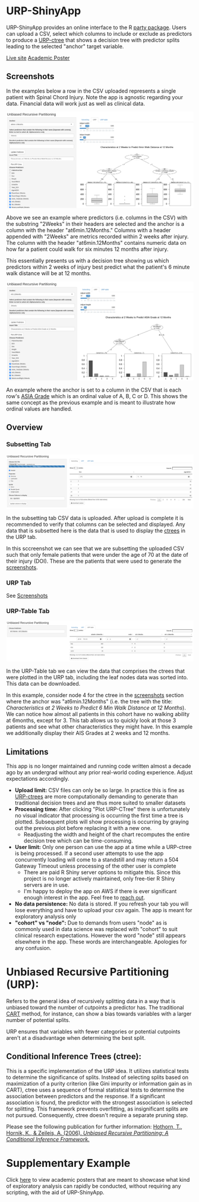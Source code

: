 # URP-ShinyApp

URP-ShinyApp provides an online interface to the R [party package](https://cran.r-project.org/web/packages/party/index.html). Users can upload a CSV, select which columns to include or exclude as predictors to produce a [URP-ctree](#unbiased-recursive-partitioning-urp) that shows a decision tree with predictor splits leading to the selected "anchor" target variable.

[Live site](https://urpanalyses.shinyapps.io/URP-ShinyApp/)
[Academic Poster]()

## Screenshots

In the examples below a row in the CSV uploaded represents a single patient with Spinal Chord Injury. Note the app is agnostic regarding your data. Financial data will work just as well as clinical data.

![2Weeks-6min12Months](/assets/2Weeks-6min12Months.png)

Above we see an example where predictors (i.e. columns in the CSV) with the substring "2Weeks" in their headers are selected and the anchor is a column with the header "at6min.12Months." Columns with a header appended with "2Weeks" are metrics recorded within 2 weeks after injury. The column with the header "at6min.12Months" contains numeric data on how far a patient could walk for six minutes 12 months after injury.

This essentially presents us with a decision tree showing us which predictors within 2 weeks of injury best predict what the patient's 6 minute walk distance will be at 12 months.

![2Weeks-ASIAGrade12Months](/assets/2Weeks-ASIAGrade12Months.png)

An example where the anchor is set to a column in the CSV that is each row's [ASIA Grade](https://www.physio-pedia.com/American_Spinal_Injury_Association_(ASIA)_Impairment_Scale) which is an ordinal value of A, B, C or D. This shows the same concept as the previous example and is meant to illustrate how ordinal values are handled.

## Overview

### Subsetting Tab

![SubsettingTab](/assets/SubsettingTab.png)

In the subsetting tab CSV data is uploaded. After upload is complete it is recommended to verify that columns can be selected and displayed. Any data that is subsetted here is the data that is used to display the [ctrees](#conditional-inference-trees-ctree) in the URP tab. 

In this sccreenshot we can see that we are subsetting the uploaded CSV such that only female patients that were under the age of 70 at the date of their injury (DOI). These are the patients that were used to generate the [screenshots](#screenshots).

### URP Tab

See [Screenshots](#screenshot-of-the-app)

### URP-Table Tab

![URP-tableTab](/assets/URP-tableTab.png)

In the URP-Table tab we can view the data that comprises the ctrees that were plotted in the URP tab, including the leaf nodes data was sorted into. This data can be downloaded.

In this example, consider node 4 for the ctree in the [screenshots](#screenshots) section where the anchor was "at6min.12Months" (i.e. the tree with the title: *Characteristics at 2 Weeks to Predict 6 Min Walk Distance at 12 Months*). We can notice how almost all patients in this cohort have no walking ability at 6months, except for 3. This tab allows us to quickly look at those 3 patients and see what other characteristics they might have. In this example we additionally display their AIS Grades at 2 weeks and 12 months.

##  Limitations

This app is no longer maintained and running code written almost a decade ago by an undergrad without any prior real-world coding experience. Adjust expectations accordingly.

- **Upload limit:** CSV files can only be so large. In practice this is fine as [URP-ctrees](#unbiased-recursive-partitioning-urp) are more computationally demanding to generate than traditional decision trees and are thus more suited to smaller datasets
- **Processing time:** After clicking "Plot URP-CTree" there is unfortunately no visual indicator that processing is occurring the first time a tree is plotted. Subsequent plots will show processing is occurring by graying out the previous plot before replacing it with a new one.
  - Readjusting the width and height of the chart recomputes the entire decision tree which can be time-consuming. 
- **User limit:** Only one person can use the app at a time while a URP-ctree is being processed. If a second user attempts to use the app concurrently loading will come to a standstill and may return a 504 Gateway Timeout unless processing of the other user is complete
  - There are paid R Shiny server options to mitigate this. Since this project is no longer actively maintained, only free-tier R Shiny servers are in use.
  - I'm happy to deploy the app on AWS if there is ever significant enough interest in the app. Feel free to [reach out](https://www.linkedin.com/in/dirk-haupt-a1296316/).
- **No data persistence:** No data is stored. If you refresh your tab you will lose everything and have to upload your csv again. The app is meant for exploratory analysis only
- **"cohort" vs "node":** Due to demands from users "node" as is commonly used in data science was replaced with "cohort" to suit clinical research expectations. However the word "node" still appears elsewhere in the app. These words are interchangeable. Apologies for any confusion.

# Unbiased Recursive Partitioning (URP):

Refers to the general idea of recursively splitting data in a way that is unbiased toward the number of cutpoints a predictor has. The traditional [CART](https://www.geeksforgeeks.org/cart-classification-and-regression-tree-in-machine-learning/) method, for instance, can show a bias towards variables with a larger number of potential splits.

URP ensures that variables with fewer categories or potential cutpoints aren't at a disadvantage when determining the best split.

## Conditional Inference Trees (ctree):

This is a specific implementation of the URP idea. It utilizes statistical tests to determine the significance of splits. Instead of selecting splits based on maximization of a purity criterion (like Gini impurity or information gain as in CART), ctree uses a sequence of formal statistical tests to determine the association between predictors and the response. If a significant association is found, the predictor with the strongest association is selected for splitting. This framework prevents overfitting, as insignificant splits are not pursued. Consequently, ctree doesn't require a separate pruning step.

Please see the following publication for further information: [Hothorn, T., Hornik, K., & Zeileis, A. (2006). *Unbiased Recursive Partitioning: A Conditional Inference Framework.*](https://www.zeileis.org/papers/Hothorn+Hornik+Zeileis-2006.pdf)

# Supplementary Example

Click [here](https://world.hey.com/dirkh/627db2e6/blobs/eyJfcmFpbHMiOnsibWVzc2FnZSI6IkJBaHNLd2Y0L0ZOUCIsImV4cCI6bnVsbCwicHVyIjoiYmxvYl9pZCJ9fQ==--50d37d2a07f771942e6a1462d142c1c270e97762/draft%20%237%20Montreal%20Posters.pdf) to view academic posters that are meant to showcase what kind of exploratory analysis can rapidly be conducted, without requiring any scripting, with the aid of URP-ShinyApp.